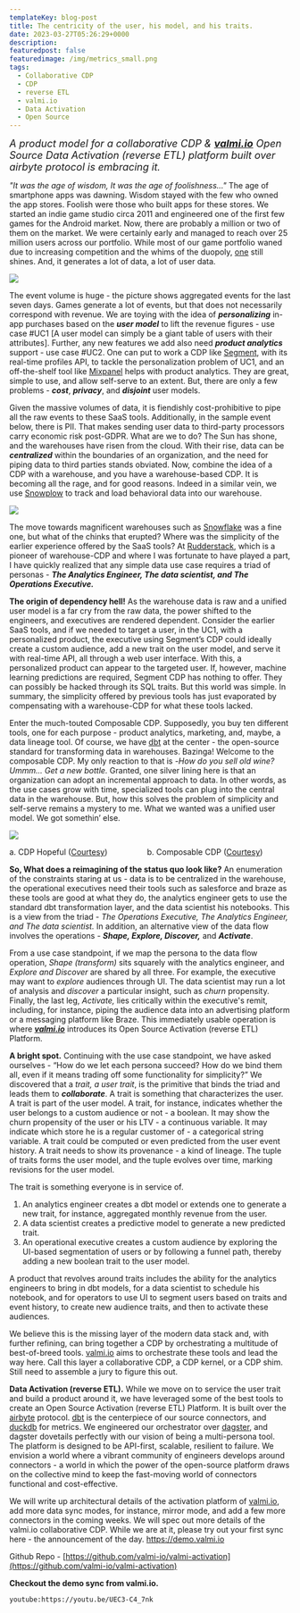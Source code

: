 ```yaml
---
templateKey: blog-post
title: The centricity of the user, his model, and his traits.
date: 2023-03-27T05:26:29+0000
description: 
featuredpost: false
featuredimage: /img/metrics_small.png
tags:
  - Collaborative CDP
  - CDP
  - reverse ETL
  - valmi.io
  - Data Activation
  - Open Source
--- 
```



<font size="4">_A product model for a collaborative CDP & **[valmi.io](https://www.valmi.io/)** Open Source Data Activation (reverse ETL) platform built over airbyte protocol is embracing it._</font>

_"It was the age of wisdom, It was the age of foolishness..."_ The age of smartphone apps was dawning. Wisdom stayed with the few who owned the app stores. Foolish were those who built apps for these stores. We started an indie game studio circa 2011 and engineered one of the first few games for the Android market. Now, there are probably a million or two of them on the market. We were certainly early and managed to reach over 25 million users across our portfolio. While most of our game portfolio waned due to increasing competition and the whims of the duopoly, [one](https://play.google.com/store/apps/dev?id=8815230470063088971) still shines. And, it generates a lot of data, a lot of user data.

![](/img/metrics.png) 

The event volume is huge - the picture shows aggregated events for the last seven days. Games generate a lot of events, but that does not necessarily correspond with revenue. We are toying with the idea of **_personalizing_** in-app purchases based on the **_user model_** to lift the revenue figures - use case #UC1 [A user model can simply be a giant table of users with their attributes]. Further, any new features we add also need **_product analytics_** support - use case #UC2. One can put to work a CDP like [Segment](https://segment.com/), with its real-time profiles API, to tackle the personalization problem of UC1, and an off-the-shelf tool like [Mixpanel](https://mixpanel.com/) helps with product analytics. They are great, simple to use, and allow self-serve to an extent. But, there are only a few problems - **_cost_**, **_privacy_**, and **_disjoint_** user models. 

Given the massive volumes of data, it is fiendishly cost-prohibitive to pipe all the raw events to these SaaS tools. Additionally, in the sample event below, there is PII. That makes sending user data to third-party processors carry economic risk post-GDPR. What are we to do? The Sun has shone, and the warehouses have risen from the cloud. With their rise, data can be **_centralized_** within the boundaries of an organization, and the need for piping data to third parties stands obviated. Now, combine the idea of a CDP with a warehouse, and you have a warehouse-based CDP. It is becoming all the rage, and for good reasons. Indeed in a similar vein, we use [Snowplow](https://snowplow.io/) to track and load behavioral data into our warehouse.
 
![](/img/code_img.png) 

The move towards magnificent warehouses such as [Snowflake](https://www.snowflake.com/) was a fine one, but what of the chinks that erupted? Where was the simplicity of the earlier experience offered by the SaaS tools? At [Rudderstack](https://www.rudderstack.com/), which is a pioneer of warehouse-CDP and where I was fortunate to have played a part, I have quickly realized that any simple data use case requires a triad of personas - **_The Analytics Engineer, The data scientist, _**and**_ The Operations Executive._** 

**The origin of dependency hell!** As the warehouse data is raw and a unified user model is a far cry from the raw data, the power shifted to the engineers, and executives are rendered dependent. Consider the earlier SaaS tools, and if we needed to target a user, in the UC1, with a personalized product, the executive using Segment’s CDP could ideally create a custom audience, add a new trait on the user model, and serve it with real-time API, all through a web user interface. With this, a personalized product can appear to the targeted user. If, however, machine learning predictions are required, Segment CDP has nothing to offer. They can possibly be hacked through its SQL traits. But this world was simple. In summary, the simplicity offered by previous tools has just evaporated by compensating with a warehouse-CDP for what these tools lacked.

Enter the much-touted Composable CDP. Supposedly, you buy ten different tools, one for each purpose - product analytics, marketing, and, maybe, a data lineage tool. Of course, we have [dbt](https://www.getdbt.com/) at the center - the open-source standard for transforming data in warehouses. Bazinga! Welcome to the composable CDP. My only reaction to that is -_How do you sell old wine? Ummm... Get a new bottle._ Granted, one silver lining here is that an organization can adopt an incremental approach to data. In other words, as the use cases grow with time, specialized tools can plug into the central data in the warehouse. But, how this solves the problem of simplicity and self-serve remains a mystery to me. What we wanted was a unified user model. We got somethin’ else.


![](/img/lego_user.jpg) 

   a. CDP Hopeful ([Courtesy](https://www.youtube.com/watch?v=Y_ahqPIi9Kg)) &nbsp;&nbsp;&nbsp;&nbsp;&nbsp;&nbsp;&nbsp;&nbsp;&nbsp;&nbsp;&nbsp;&nbsp;&nbsp;&nbsp;&nbsp;&nbsp; b. Composable CDP ([Courtesy](https://www.tfianoble.top/ProductDetail.aspx?iid=374017338&pr=39.88)) 

**So, What does a reimagining of the status quo look like?** An enumeration of the constraints staring at us - data is to be centralized in the warehouse, the operational executives need their tools such as salesforce and braze as these tools are good at what they do, the analytics engineer gets to use the standard dbt transformation layer, and the data scientist his notebooks. This is a view from the triad - _The Operations Executive, The Analytics Engineer, and The data scientist._ In addition, an alternative view of the data flow involves the operations - **_Shape, Explore, Discover,_** and **_Activate_**. 

From a use case standpoint, if we map the persona to the data flow operation, _Shape (transform)_ sits squarely with the analytics engineer, and _Explore and Discover_ are shared by all three. For example, the executive may want to _explore_ audiences through UI. The data scientist may run a lot of analysis and _discover_ a particular insight, such as _churn_ propensity. Finally, the last leg, _Activate,_ lies critically within the executive's remit, including, for instance, piping the audience data into an advertising platform or a messaging platform like Braze. This immediately usable operation is where **_[valmi.io](https://www.valmi.io/)_** introduces its Open Source Activation (reverse ETL) Platform.

**A bright spot.** Continuing with the use case standpoint, we have asked ourselves - “How do we let each persona succeed? How do we bind them all, even if it means trading off some functionality for simplicity?” We discovered that a _trait, a user trait_, is the primitive that binds the triad and leads them to **_collaborate_**. A trait is something that characterizes the user. A trait is part of the user model. A trait, for instance, indicates whether the user belongs to a custom audience or not - a boolean. It may show the churn propensity of the user or his LTV - a continuous variable. It may indicate which store he is a regular customer of - a categorical string variable. A trait could be computed or even predicted from the user event history. A trait needs to show its provenance - a kind of lineage. The tuple of traits forms the user model, and the tuple evolves over time, marking revisions for the user model.

The trait is something everyone is in service of. 
1. An analytics engineer creates a dbt model or extends one to generate a new trait, for instance, aggregated monthly revenue from the user. 
2. A data scientist creates a predictive model to generate a new predicted trait.
3. An operational executive creates a custom audience by exploring the UI-based segmentation of users or by following a funnel path, thereby adding a new boolean trait to the user model.

A product that revolves around traits includes the ability for the analytics engineers to bring in dbt models, for a data scientist to schedule his notebook, and for operators to use UI to segment users based on traits and event history, to create new audience traits, and then to activate these audiences.

We believe this is the missing layer of the modern data stack and, with further refining, can bring together a CDP by orchestrating a multitude of best-of-breed tools. [valmi.io](https://www.valmi.io/) aims to orchestrate these tools and lead the way here. Call this layer a collaborative CDP, a CDP kernel, or a CDP shim. Still need to assemble a jury to figure this out.

**Data Activation (reverse ETL).** While we move on to service the user trait and build a product around it, we have leveraged some of the best tools to create an Open Source Activation (reverse ETL) Platform. It is built over the [airbyte](https://airbyte.com/) protocol. [dbt](https://www.getdbt.com/) is the centerpiece of our source connectors, and [duckdb](https://duckdb.org/) for metrics. We engineered our orchestrator over [dagster](https://dagster.io/), and dagster dovetails perfectly with our vision of being a multi-persona tool. The platform is designed to be API-first, scalable, resilient to failure. We envision a world where a vibrant community of engineers develops around connectors - a world in which the power of the open-source platform draws on the collective mind to keep the fast-moving world of connectors functional and cost-effective.

We will write up architectural details of the activation platform of [valmi.io](https://www.valmi.io/), add more data sync modes, for instance, mirror mode, and add a few more connectors in the coming weeks. We will spec out more details of the valmi.io collaborative CDP. While we are at it, please try out your first sync here - the announcement of the day. https://demo.valmi.io

Github Repo - [https://github.com/valmi-io/valmi-activation](https://github.com/valmi-io/valmi-activation)


**Checkout the demo sync from valmi.io.** 
 
`youtube:https://youtu.be/UEC3-C4_7nk`
